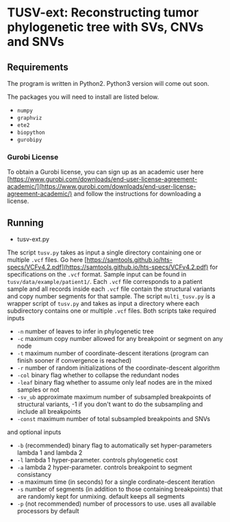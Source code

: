 # TUSV-ext: Reconstructing tumor phylogenetic tree with SVs, CNVs and SNVs

## Requirements

The program is written in Python2. Python3 version will come out soon.

The packages you will need to install are listed below.

* `numpy`
* `graphviz`
* `ete2`
* `biopython`
* `gurobipy`

### Gurobi License

To obtain a Gurobi license, you can sign up as an academic user here [https://www.gurobi.com/downloads/end-user-license-agreement-academic/](https://www.gurobi.com/downloads/end-user-license-agreement-academic/) and follow the instructions for downloading a license. 

## Running

* tusv-ext.py

The script `tusv.py` takes as input a single directory containing one or multiple `.vcf` files. Go here [https://samtools.github.io/hts-specs/VCFv4.2.pdf](https://samtools.github.io/hts-specs/VCFv4.2.pdf) for specifications on the `.vcf` format. Sample input can be found in `tusv/data/example/patient1/`. Each `.vcf` file corresponds to a patient sample and all records inside each `.vcf` file contain the structural variants and copy number segments for that sample. The script `multi_tusv.py` is a wrapper script of `tusv.py` and takes as input a directory where each subdirectory contains one or multiple `.vcf` files. Both scripts take required inputs

* `-n` number of leaves to infer in phylogenetic tree
* `-c` maximum copy number allowed for any breakpoint or segment on any node
* `-t` maximum number of coordinate-descent iterations (program can finish sooner if convergence is reached)
* `-r` number of random initializations of the coordinate-descent algorithm
* `-col` binary flag whether to collapse the redundant nodes
* `-leaf` binary flag whether to assume only leaf nodes are in the mixed samples or not
* `-sv_ub` approximate maximum number of subsampled breakpoints of structural variants, -1 if you don't want to do the subsampling and include all breakpoints
* `-const` maximum number of total subsampled breakpoints and SNVs

and optional inputs

* `-b` (recommended) binary flag to automatically set hyper-parameters lambda 1 and lambda 2
* `-l` lambda 1 hyper-parameter. controls phylogenetic cost
* `-a` lambda 2 hyper-parameter. controls breakpoint to segment consistancy
* `-m` maximum time (in seconds) for a single cordinate-descent iteration
* `-s` number of segments (in addition to those containing breakpoints) that are randomly kept for unmixing. default keeps all segments
* `-p` (not recommended) number of processors to use. uses all available processors by default
